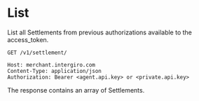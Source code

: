 # List

List all Settlements from previous authorizations available to the access_token.

``` {1}
GET /v1/settlement/

Host: merchant.intergiro.com
Content-Type: application/json
Authorization: Bearer <agent.api.key> or <private.api.key>
```

The response contains an array of Settlements.